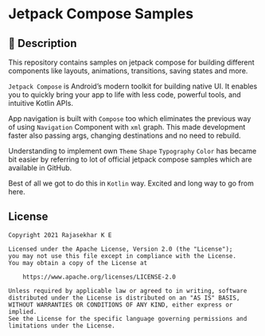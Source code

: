 # Jetpack Compose Samples

<!-- ## :loudspeaker: I Need You

I'm looking for people who can contribute to this repository along with me.

If you are excited, learning or looking to contribute to `Compose` feel free to join the discussion
or send me a mail to `developersbreach@gmail.com` i will send a slack invitation link to join. -->

## :scroll: Description

This repository contains samples on jetpack compose for building different components like layouts,
animations, transitions, saving states and more.

`Jetpack Compose` is Android’s modern toolkit for building native UI. It enables you to quickly
bring your app to life with less code, powerful tools, and intuitive Kotlin APIs.

App navigation is built with `Compose` too which eliminates the previous way of using `Navigation`
Component with `xml` graph. This made development faster also passing args, changing destinations
and no need to rebuild.

Understanding to implement own `Theme` `Shape` `Typography` `Color` has became bit easier by
referring to lot of official jetpack compose samples which are available in GitHub.

Best of all we got to do this in `Kotlin` way. Excited and long way to go from here.

## License

```
Copyright 2021 Rajasekhar K E

Licensed under the Apache License, Version 2.0 (the "License");
you may not use this file except in compliance with the License.
You may obtain a copy of the License at

    https://www.apache.org/licenses/LICENSE-2.0

Unless required by applicable law or agreed to in writing, software
distributed under the License is distributed on an "AS IS" BASIS,
WITHOUT WARRANTIES OR CONDITIONS OF ANY KIND, either express or implied.
See the License for the specific language governing permissions and
limitations under the License.
```
